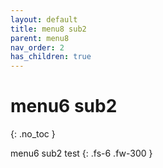```yaml
---
layout: default
title: menu8 sub2
parent: menu8
nav_order: 2
has_children: true
---
```


# menu6 sub2
{: .no_toc }

menu6 sub2 test
{: .fs-6 .fw-300 }
